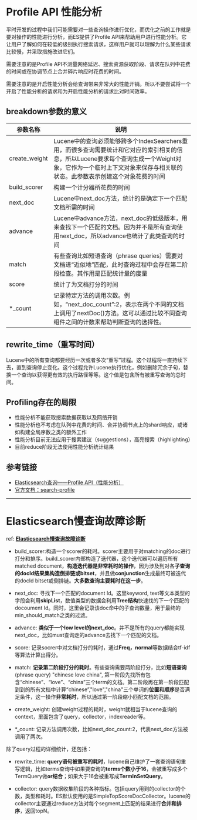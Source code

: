 # Profile API 性能分析

平时开发的过程中我们可能需要对一些查询操作进行优化，而优化之前的工作就是要对操作的性能进行分析，而ES提供了Profile API来帮助用户进行性能分析。它让用户了解如何在较低的级别执行搜索请求，这样用户就可以理解为什么某些请求比较慢，并采取措施改进它们。

需要注意的是Profile API不测量网络延迟、搜索资源获取阶段、请求在队列中花费的时间或在协调节点上合并碎片响应时花费的时间。

需要注意的是开启性能分析会给查询带来非常大的性能开销。所以不要尝试将一个开启了性能分析的请求和为开启性能分析的请求比对时间效率。

## breakdown参数的意义

参数名称 | 说明
----|----
create_weight | Lucene中的查询必须能够跨多个IndexSearchers重用，而很多查询需要统计和它对应的索引相关的信息，所以Lucene要求每个查询生成一个Weight对象，它作为一个临时上下文对象来保存与相关联的状态。此参数表示创建这个对象花费的时间
build_scorer | 构建一个计分器所花费的时间
next_doc | Lucene中next_doc方法，统计的是确定下一个匹配文档所需的时间
advance | Lucene中advance方法，next_doc的低级版本，用来查找下一个匹配的文档。因为并不是所有查询使用next_doc，所以advance也统计了此类查询的时间
match | 有些查询比如短语查询（phrase queries）需要对文档进“近似地”匹配，此时查询过程中会存在第二阶段检查。其作用是匹配统计量的度量
score | 统计了为文档打分的时间
*_count | 记录特定方法的调用次数。例如，“next_doc_count”:2，表示在两个不同的文档上调用了nextDoc()方法。这可以通过比较不同查询组件之间的计数来帮助判断查询的选择性。

## rewrite_time（重写时间）

Lucene中的所有查询都要经历一次或者多次“重写”过程。这个过程将一直持续下去，直到查询停止变化。这个过程允许Lucene执行优化，例如删除冗余子句，替换一个查询以获得更有效的执行路径等等。这个值是包含所有被重写查询的总时间。

## Profiling存在的局限

- 性能分析不能获取搜索数据获取以及网络开销
- 性能分析也不考虑在队列中花费的时间、合并协调节点上的shard响应，或诸如构建全局序数之类的额外工作
- 性能分析目前无法应用于搜索建议（suggestions），高亮搜索（highlighting）
- 目前reduce阶段无法使用性能分析统计结果

## 参考链接
- [Elasticsearch查询——Profile API（性能分析）](https://blog.csdn.net/qq330983778/article/details/103657930)
- [官方文档：search-profile](https://www.elastic.co/guide/en/elasticsearch/reference/current/search-profile.html)

---
# Elasticsearch慢查询故障诊断

ref: [**Elasticsearch慢查询故障诊断**](https://www.cnblogs.com/zhq1007/p/11744102.html)

- build_scorer:构造一个scorer的耗时。scorer主要用于对matching的doc进行打分和排序。build_scorer内部构造了迭代器，这个迭代器可以遍历所有matched document，**构造迭代器是非常耗时的操作**，因为涉及到对各**子查询的docId结果集构造倒排链或bitset**，并且做**conjunction**生成最终可被迭代的docId bitset或倒排链。**大多数查询主要耗时在这一步**。

- next_doc: 寻找下一个匹配的document Id。这里keyword, text等文本类型的字段会利用**skipList**，数值类型的数据会利用**Tree结构**快速找的下一个匹配的docoument Id。同时，这里会记录该doc命中的子查询数量，用于最终的min_should_match之类的过滤。

- advance: **类似于一个low level的next_doc**。并不是所有的query都能实现next_doc，比如must查询走的advance去找下一个匹配的文档。

- score: 记录socrer中对文档打分的耗时，通过**Freq，normal**等数据结合tf-idf等算法计算出得分。

- match: **记录第二阶段打分的耗时**。有些查询需要两阶段打分，比如**短语查询**(phrase query) "chinese love china", 第一阶段先找所有包含“chinese”、“love”、“china”三个term的文档。第二阶段再在第一阶段匹配到到的所有文档中计算“chinese”,"love","china"三个单词的**位置和顺序**是否满足条件，这一操作**非常耗时**，所以通过第一阶段缩小匹配文档的范围。

- create_weight: 创建weight过程的耗时，weight就相当于lucene查询的context，里面包含了query，collector，indexreader等。

- *_count: 记录方法调用次数，比如next_doc_count:2，代表next_doc方法被调用了两次。

除了query过程的详细统计，还包括：

- rewrite_time: **query语句被重写的耗时**，lucene自己维护了一套查询语句重写逻辑，比如terms查询中如果要查询的**terms个数小于16**，会被重写成多个TermQuery做**or结合**；如果大于16会被重写成**TermInSetQuery**。

- collector: query数据收集阶段的各种指标。包括query用到的collector的个数，类型和耗时。ES默认使用的是SimpleTopScoreDocCollector。lucene的collector主要通过reduce方法对每个segment上匹配的结果进行**合并和排序**，返回topN。


